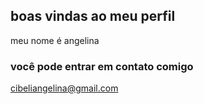 ## boas vindas ao meu perfil

meu nome é angelina
### você pode entrar em contato comigo 

cibeliangelina@gmail.com




